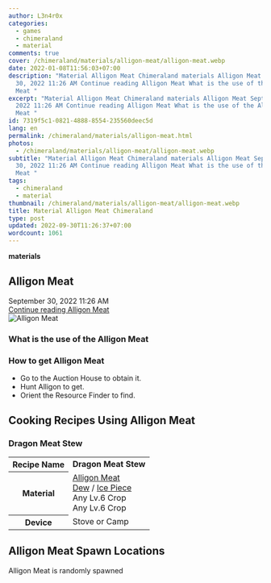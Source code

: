```yaml
---
author: L3n4r0x
categories:
  - games
  - chimeraland
  - material
comments: true
cover: /chimeraland/materials/alligon-meat/alligon-meat.webp
date: 2022-01-08T11:56:03+07:00
description: "Material Alligon Meat Chimeraland materials Alligon Meat September
  30, 2022 11:26 AM Continue reading Alligon Meat What is the use of the Alligon
  Meat "
excerpt: "Material Alligon Meat Chimeraland materials Alligon Meat September 30,
  2022 11:26 AM Continue reading Alligon Meat What is the use of the Alligon
  Meat "
id: 7319f5c1-0821-4888-8554-235560deec5d
lang: en
permalink: /chimeraland/materials/alligon-meat.html
photos:
  - /chimeraland/materials/alligon-meat/alligon-meat.webp
subtitle: "Material Alligon Meat Chimeraland materials Alligon Meat September
  30, 2022 11:26 AM Continue reading Alligon Meat What is the use of the Alligon
  Meat "
tags:
  - chimeraland
  - material
thumbnail: /chimeraland/materials/alligon-meat/alligon-meat.webp
title: Material Alligon Meat Chimeraland
type: post
updated: 2022-09-30T11:26:37+07:00
wordcount: 1061
---
```


<link
  rel="stylesheet"
  href="https://rawcdn.githack.com/dimaslanjaka/Web-Manajemen/870a349/css/bootstrap-5-3-0-alpha3-wrapper.css"
/>
<section id="bootstrap-wrapper">
  <div data-bs-theme="dark">
    <div
      class="row g-0 border rounded overflow-hidden flex-md-row mb-4 shadow-sm position-relative bg-dark text-light"
    >
      <div class="col p-4 d-flex flex-column position-static">
        <strong class="d-inline-block mb-2 text-success">materials</strong>
        <h2 class="mb-0">Alligon Meat</h2>
        <div class="mb-1 text-muted">September 30, 2022 11:26 AM</div>
        <a
          href="/chimeraland/materials/alligon-meat.html"
          class="stretched-link d-none text-primary"
          >Continue reading Alligon Meat</a
        >
      </div>
      <div class="col-auto d-none d-md-block d-lg-block">
        <img
          src="https://www.webmanajemen.com/chimeraland/materials/alligon-meat/alligon-meat.webp"
          alt="Alligon Meat"
        />
      </div>
    </div>
    <div class="row">
      <div class="col-lg-6 col-12 mb-2">
        <div class="card">
          <div class="card-body">
            <h3 class="card-title">What is the use of the Alligon Meat</h3>
            <div class="card-text"><ul></ul></div>
          </div>
        </div>
      </div>
      <div class="col-lg-6 col-12 mb-2">
        <div class="card">
          <div class="card-body">
            <h3 class="card-title">How to get Alligon Meat</h3>
            <div class="card-text">
              <ul>
                <li>Go to the Auction House to obtain it.</li>
                <li>Hunt Alligon to get.</li>
                <li>Orient the Resource Finder to find.</li>
              </ul>
            </div>
          </div>
        </div>
      </div>
      <div class="col-12 mb-2">
        <h2 id="cookable">Cooking Recipes Using Alligon Meat</h2>
        <div id="recipe-dragon-meat-stew">
          <h3 id="item-dragon-meat-stew">Dragon Meat Stew</h3>
          <div class="mb-2">
            <table class="table">
              <tr>
                <th>Recipe Name</th>
                <td><b>Dragon Meat Stew</b></td>
              </tr>
              <tr>
                <th>Material</th>
                <td>
                  <a
                    class="text-decoration-none text-primary"
                    href="/chimeraland/materials/alligon-meat.html"
                    >Alligon Meat</a
                  ><br /><a
                    class="text-decoration-none text-primary"
                    href="/chimeraland/materials/dew.html"
                    >Dew</a
                  ><span> / </span
                  ><a
                    class="text-decoration-none text-primary"
                    href="/chimeraland/materials/ice-piece.html"
                    >Ice Piece</a
                  ><br />Any Lv.6 Crop<br />Any Lv.6 Crop
                </td>
              </tr>
              <tr>
                <th>Device</th>
                <td>Stove or Camp</td>
              </tr>
            </table>
          </div>
        </div>
      </div>
      <div class="col-12 mb-2">
        <h2>Alligon Meat Spawn Locations</h2>
        <p>Alligon Meat is randomly spawned</p>
      </div>
    </div>
  </div>
</section>